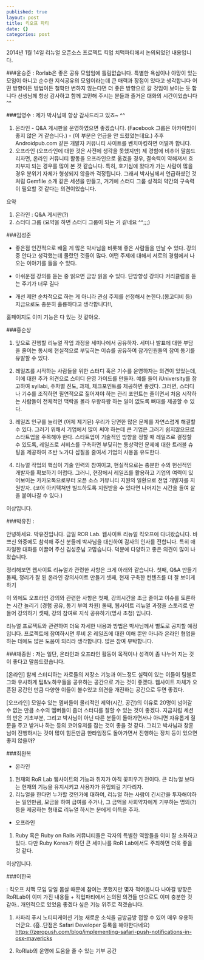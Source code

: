 ```yaml
---
published: true
layout: post
title: 킥오프 파티
date: {}
categories: post
---
```


2014년 1월 14일 리뉴얼 오픈소스 프로젝트 킥업 치맥파티에서 논의되었던 내용입니다. 

###윤승준 
: Rorlab은 좋은 공유 모임임에 틀림없습니다. 특별한 욕심이나 야망이 있는 모임이 아니고 순수한 지식공유의 모임이라는데 큰 매력과 장점이 있다고 생각합니다 어떤 방향이든 방법이든 철학만 변하지 않는다면 더 좋은 방향으로 갈 것임이 보이는 듯 합니다
선생님께 항상 감사하고 함께 고민해 주시는 분들과 즐거운 대화의 시간이었습니다^^

###임영수 
: 제가 박사님께 항상 감사드리고 있죠~ ^^
1. 온라인 - Q&A 게시판을 운영하였으면 좋겠습니다. (Facebook 그룹은 아카이빙이 좋지 않은 거 같습니다.) - (이 부분은 언급을 안 드렸었는데요.) 추후 Androidpub.com 같은 개발자 커뮤니티 사이트를 벤치마킹하면 어떨까 합니다.
2. 오프라인
(오프라인에 대한 것은 사전에 생각을 못했지만) 제 경험에 비추어 말씀드리자면, 온라인 커뮤니티 활동을 오프라인으로 옮겼을 경우, 결속력이 약해져서 흐지부지 되는 경우를 많이 본 것 같습니다. 특히, 호기심에 왔다가 가는 사람이 많을 경우 분위기 자체가 형성되지 않을까 걱정됩니다.
그래서 박사님께서 언급하셨던 것처럼 Gemfile 소개 같은 세션을 만들고, 거기에 스터디 그룹 성격의 약간의 구속력이 필요할 것 같다는 의견이었습니다.

요약
1. 온라인 : Q&A 게시판(?)
2. 스터디 그룹
(요약을 하면 스터디 그룹이 되는 거 같네요 ^^;;;)

###김성준 

* 좋은점
인간적으로 배울 게 많은 박사님을 비롯해 좋은 사람들을 만날 수 있다. 강의 중 안다고 생각했는데 몰랐던 것들이 많다. 어떤 주제에 대해서 서로의 경험에서 나오는 이야기를 들을 수 있다. 

* 아쉬운점 
강의를 듣는 중 읽으면 금방 읽을 수 있다. 단방향성 강의다 커리큘럼을 듣는 주기가 너무 길다 

* 개선 제안 
순차적으로 하는 게 아니라 관심 주제를 선정해서 논한다.(몽고디비 등) 지금으로도 충분히 훌륭하다고 생각합니다!!, 

홈페이지도 이미 기능은 다 있는 것 같아요.

###홍순상 

1. 앞으로 진행할 리뉴얼 작업 과정을 세미나에서 공유하자. 세미나 발표에 대한 부담을 줄이는 동시에 현실적으로 부딪히는 이슈를 공유하여 참가인원들의 참여 동기를 유발할 수 있다.

2. 레일즈를 시작하는 사람들을 위한 스터디 혹은 기수를 운영하자는 의견이 있었는데, 이에 대한 추가 의견으로 스터디 운영 가이드를 만들자. 예를 들어 iUniversity를 참고하여 syllabi, 주차별 진도, 과제, 체크포인트를 제공하면 좋겠다. 그러면, 스터디나 기수를 조직하면 필연적으로 짊어져야 하는 관리 포인트는 줄이면서 처음 시작하는 사람들이 전체적인 맥락을 몰라 우왕좌왕 하는 일이 없도록 뼈대를 제공할 수 있다.

3. 레일즈 인구를 늘리면 (어제 제기된) 우리가 당면한 많은 문제를 자연스럽게 해결할 수 있다. 그러기 위해서 기업에서 많이 써야 하는데 큰 기업은 그러기 쉽지않으므로 스타트업을 주목해야 한다. 스타트업이 기술적인 방향을 정할 때 레일즈로 결정할 수 있도록, 레일즈로 서비스를 구축하면 부딪히는 통상적인 문제에 대한 트러블 슈팅을 제공하여 초반 노가다 삽질을 줄여서 기업의 사용을 유도한다. 

4. 리뉴얼 작업의 핵심이 기술 인력의 참여이고, 현실적으로는 충분한 수의 헌신적인 개발자를 확보하기 어렵다. 그러니, 현장에서 레일즈를 활용하고 기업의 여력이 있어보이는 카카오톡으로부터 오픈 소스 커뮤니티 지원의 일환으로 전업 개발자를 지원받자. (코어 아키텍쳐만 빌드하도록 지원받을 수 있다면 나머지는 시간을 들여 살을 붙여나갈 수 있다.)

이상입니다.

###박유진 : 
 
안녕하세요. 박유진입니다. 
금일 ROR Lab. 웹사이트 리뉴얼 킥오프에 다녀왔습니다. 
바쁘신 와중에도 참석해 주신 분들께 박사님을 대신하여 감사의 인사를 전합니다. 
특히 애자일한 대화를 이끌어 주신 김성준님 고맙습니다. 
덕분에 다양하고 좋은 의견이 많이 나왔습니다. 

정리해보면 웹사이트 리뉴얼과 관련한 사항은 크게 아래와 같습니다. 
첫째, Q&A 만들기
둘째, 정리가 잘 된 온라인 강의사이트 만들기
셋째, 현재 구축한 컨텐츠를 더 잘 보이게 하기 

이 외에도 오프라인 강의와 관련한 사항은 
첫째, 강의시간을 조금 줄이고 이슈를 토론하는 시간 늘리기 (경험 공유, 동기 부여 차원)
둘째, 웹사이트 리뉴얼 과정을 스토리로 만들어 강의하기
셋째, 강의 참여로 지식 공유하기(명사 초청)
입니다.

리뉴얼 프로젝트와 관련하여 더욱 자세한 내용과 방법은 박사님께서 별도로 공지할 예정입니다.
프로젝트에 참여하시면 루비 온 레일즈에 대한 이해 뿐만 아니라 온라인 협업을 하는 데에도 많은 도움이 되리라 생각합니다. 많은 참여 부탁합니다. 

###채종원 
: 저는 일단, 온라인과 오프라인 활동이 목적이나 성격이 좀 나누어 지는 것이 좋다고 말씀드렸습니다.

[온라인]
함께 스터디하는 자료들의 저장소 기능과 어느정도 실력이 있는 이들이 팀블로그와 유사하게 팁&노하우들을 공유하는 공간으로 가는 것이 좋겠다. 웹사이트 자체가 오픈된 공간인 만큼 다양한 이들이 볼수있고 의견을 개진하는 공간으로 두면 좋겠다.

[오프라인]
모일수 있는 멤버들이 물리적인 제약(시간, 공간)의 이유로 20명이 넘어갈 수 없는 만큼 소수의 멤버들이 좀더 스터디를 잘할 수 있는 것이 좋겠다. 지금처럼 세션의 반은 기초부분, 그리고 박사님이 아닌 다른 분들이 돌아가면서나 아니면 자유롭게 질문을 주고 받거나 하는 등의 코어유저를 잡는 것이 좋을 것 같다. 그리고 박사님과 창훈님이 진행하시는 것이 많이 힘든만큼 한타임정도 돌아가면서 진행하는 장치 등이 있으면 좋지 않을까?

###최완복 

- 온라인

1. 현재의 RoR Lab 웹사이트의 기능과 취지가 아직 꽃피우기 전이다. 큰 리뉴얼 보다는 현재의 기능을 유지시키고 사용자가 유입되길 기다리자.
2. 리뉴얼을 한다면 누가할 것인가에 대하여, 리뉴얼 하는 사람이 긴시간을 투자해야하는 일인만큼, 모금을 하여 급여를 주거나, 그 금액을 사회약자에게 기부하는 명의(?) 등을 제공하는 형태로 리뉴얼 하시는 분에게 이득을 주자.

- 오프라인

1. Ruby 혹은 Ruby on Rails 커뮤니티들은 각자의 특별한 역할들을 이미 잘 소화하고 있다. 다만 Ruby Korea가 하던 큰 세미나를 RoR Lab에서도 주최하면 더욱 좋을 것 같다.

이상입니다. 


###이한국

: 킥오프 치맥 모임 당일 몸살 때문에 참여는 못했지만 몇자 적어봅니다
나아갈 방향은 RoRLab이 이미 가진 내용들 + 킥업파티에서 논의된 의견들 만으로도 이미 충분한 것 같아..
개인적으로 있었음 좋겠다 싶은 기능 위주로 적겠습니다.

1. 사파리 푸시 노티피케이션 기능 
새로운 소식을 금방금방 접할 수 있어 매우 유용하더군요. 
(흠..단점은 Safari Developer 등록을 해야한다네요)
https://zeropush.com/blog/implementing-safari-push-notifications-in-osx-mavericks

2. RoRlab의 운영에 도움을 줄 수 있는 기부 공간